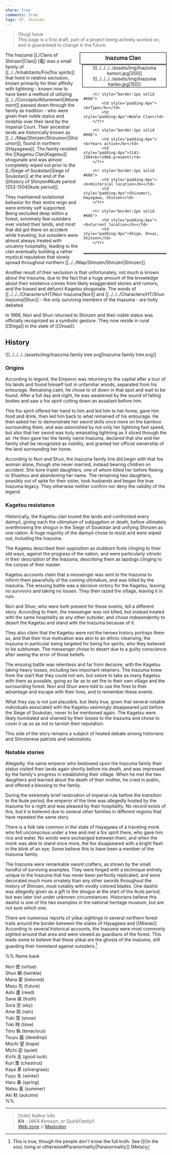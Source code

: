 ```yaml
---  
share: true  
comments: true  
tags: HT, Shinzen  
---  
```

> [!bug] Issue  
> This page is a first draft, part of a project being actively worked on, and is guaranteed to change in the future.  
  
<div>  
  <span style="float:right; clear:right; width:260px; margin-left:14px; border:2px solid #666; line-height:1.5; font-size:larger; font-weight:bold; text-align:center; padding:4px">Inazuma Clan</span>  
  </div>  
  
  <span style="float:right; clear:right; width:260px; margin-left:14px; border:2px solid #666; text-align:center">![[../../../../assets/img/Inazuma kamon.jpg|250]]<br>![[../../../../assets/img/Inazuma hanko.jpg|150]]</span>  
  
  <div style="float:right; clear:right; width:260px; margin-left:14px">  
  <table style="float:right; clear:right; width:260px; margin-left:14px; margin-bottom:7px; border:2px solid #666; line-height:1.5; font-size:smaller">  
	  
		<tr style="border:1px solid #666">  
			<td style="padding:4px"><b>Type</b></td>  
			<td style="padding:4px">Noble Clan</td>  
		</tr>  
		  
		<tr style="border:1px solid #666">  
			<td style="padding:4px"><b>Years active</b></td>  
			<td style="padding:4px">1141-1504<br>1966-present</td>  
		</tr>  
		  
		<tr style="border:1px solid #666">  
			<td style="padding:4px"><b>Historical location</b></td>  
			<td style="padding:4px">Shizumori, Hayagawa, Shinzen</td>  
		</tr>  
		  
		<tr style="border:1px solid #666">  
			<td style="padding:4px"><b>Current location</b></td>  
			<td style="padding:4px">Shiga, Onsai, Shinzen</td>  
		</tr>  
	  
  </table>  
</div>  
  
The Inazuma [[./Clans of Shinzen|Clan]] (電) was a small family of [[../../Inhabitants/Fox|fox spirits]] that lived in relative seclusion, known primarily for their affinity with lightning - known now to have been a method of utilizing [[../../Concepts/Attunement|Attunement]] passed down through the family as tradition - who were given their noble status and lordship over their land by the Imperial Court. Their ancestral lands are historically known as [[../../Map/Shinzen/Shizumori|Shizumori]], found in northern [[Hayagawa]]. The family resisted the [[Kagetsu Clan|Kagetsu]] shogunate and was almost completely wiped out prior to the [[./Siege of Soukotan|Siege of Soukotan]] at the end of the [[History of Shinzen#Ikute period 1253-1504|Ikute period]].  
  
They maintained isolationist behavior for their entire reign and were entirely self supported. Being secluded deep within a forest, extremely few outsiders ever visited their lands, and most that did got there on accident while traveling, but outsiders were almost always treated with uncanny hospitality, leading to the clan eventually building a rather mystical reputation that slowly spread throughout northern [[../../Map/Shinzen/Shinzen|Shinzen]].  
  
Another result of their seclusion is that unfortunately, not much is known about the Inazuma, due to the fact that a huge amount of the knowledge about their existence comes from likely exaggerated stories and rumors, and the biased and defunct Kagetsu shogunate. The words of [[../../../Characters/HT/Nori Inazuma|Nori]] and [[../../../Characters/HT/Shun Inazuma|Shun]] - the only surviving members of the Inazuma - are hotly debated.  
  
In 1966, Nori and Shun returned to Shinzen and their noble status was officially recognized as a symbolic gesture. They now reside in rural [[Shiga]] in the state of [[Onsai]].  
  
## History  
  
![[../../../../assets/img/Inazuma family tree.svg|Inazuma family tree.svg]]  
  
### Origins  
  
According to legend, the Emperor was returning to the capital after a tour of his lands and found himself lost in unfamiliar woods, separated from his entourage. Remaining calm, he chose to sit down in that spot and wait to be found. After a full day and night, he was awakened by the sound of falling bodies and saw a fox spirit cutting down an assailant before him.  
  
This fox spirit offered her hand to him and led him to her home, gave him food and drink, then led him back to what remained of his entourage. He then asked her to demonstrate her sword skills once more on the bamboo surrounding them, and was astonished by not only her lightning fast speed, but also that her sword was truly emanating lightning as it sliced through the air. He then gave her the family name Inazuma, declared that she and her family shall be recognized as nobility, and granted her official ownership of the land surrounding her home.  
  
According to Nori and Shun, the Inazuma family line did begin with that fox woman alone, though she never married, instead bearing children on accident. She bore triplet daughters, one of whom killed her before fleeing to Shaohou and abandoning her name. The remaining two daughters, possibly out of spite for their sister, took husbands and began the true Inazuma legacy. They otherwise neither confirm nor deny the validity of the legend.  
  
### Kagetsu resistance  
  
Historically, the Kagetsu clan toured the lands and confronted every daimyō, giving each the ultimatum of subjugation or death, before ultimately overthrowing the shogun in the Siege of Soukotan and unifying Shinzen as one nation. A huge majority of the daimyō chose to resist and were wiped out, including the Inazuma.  
  
The Kagetsu described their opposition as stubborn fools clinging to their old ways, against the progress of the nation, and were particularly vitriolic in their description of the Inazuma, describing them as lapdogs clinging to the corpse of their master.  
  
Kagetsu accounts claim that a messenger was sent to the Inazuma to inform them peacefully of the coming ultimatum, and was killed by the Inazuma. The ensuing battle was a decisive victory for the Kagetsu, leaving no survivors and taking no losses. They then razed the village, leaving it in ruin.  
  
Nori and Shun, who were both present for these events, tell a different story. According to them, the messenger was not killed, but instead treated with the same hospitality as any other outsider, and chose independently to desert the Kagetsu and stand with the Inazuma because of it.  
  
They also claim that the Kagetsu were not the heroes history portrays them as, and that their true motivation was akin to an ethnic cleansing, the Inazuma in particular being targeted for being fox spirits, who they believed to be subhuman. The messenger chose to desert due to a guilty conscience after seeing the error of those beliefs.  
  
The ensuing battle was relentless and far from decisive, with the Kagetsu taking heavy losses, including two important retainers. The Inazuma knew from the start that they could not win, but swore to take as many Kagetsu with them as possible, going so far as to set fire to their own village and the surrounding forest. Nori and Shun were told to use the fires to their advantage and escape with their lives, and to remember these events.  
  
What they say is not just plausible, but likely true, given that several notable individuals associated with the Kagetsu seemingly disappeared just before the Siege of Soukotan, never to be mentioned again. The Kagetsu were likely humiliated and shamed by their losses to the Inazuma and chose to cover it up so as not to tarnish their reputation.  
  
This side of the story remains a subject of heated debate among historians and Shinzenese patriots and nationalists.  
  
### Notable stories  
  
Allegedly, the same emperor who bestowed upon the Inazuma family their status visited their lands again shortly before his death, and was impressed by the family's progress in establishing their village. When he met the two daughters and learned about the death of their mother, he cried in public, and offered a blessing to the family.  
  
During the extremely brief restoration of imperial rule before the transition to the Ikute period, the emperor of the time was allegedly hosted by the Inazuma for a night and was pleased by their hospitality. No record exists of this, but it is believed due to several other families in different regions that have repeated the same story.  
  
There is a folk tale common in the state of Hayagawa of a traveling monk who fell unconscious under a tree and met a fox spirit there, who gave him rice and water. No words were exchanged between them, and when the monk was able to stand once more, the fox disappeared with a bright flash in the blink of an eye. Some believe this to have been a member of the Inazuma family.  
  
The Inazuma were remarkable sword crafters, as shown by the small handful of surviving examples. They were forged with a technique entirely unique to the Inazuma that has never been perfectly replicated, and were decorated much more ornately than any other swords throughout the history of Shinzen, most notably with vividly colored blades. One daishō was allegedly given as a gift to the shogun at the start of the Ikute period, but was later lost under unknown circumstances. Historians believe this daishō is one of the two examples in the national heritage museum, but are not sure which one.  
  
There are numerous reports of yōkai sightings in several northern forest trails around the border between the states of Hayagawa and [[Miwae]]. According to several historical accounts, the Inazuma were most commonly sighted around that area and were viewed as guardians of the forest. This leads some to believe that these yōkai are the ghosts of the Inazuma, still guarding their homeland against outsiders.[^1]  
  
[^1]: This is true, though the people don't know the full truth. See [[On the soul, living or otherwise#Paranormality|Paranormality]] (Meta)  
  
%% Name bank  
  
Nori 徳 (virtue)  
Shun 瞬 (twinkle)  
Mana 愛 (beloved)  
Mazu 先 (future)  
Ashi 蘆 (reed)  
Sana 眞 (truth)  
Sora 空 (sky)  
Ame 雨 (rain)  
Yuki 雪 (snow)  
Toki 時 (time)  
Toru 執 (tenacious)  
Tsuyu 露 (dewdrop)  
Mochi 望 (hope)  
Michi 宓 (quiet)  
Kichi 吉 (good luck)  
Kuri 栗 (chestnut)  
Kaya 茅 (silvergrass)  
Fuyu 冬 (winter)  
Haru 春 (spring)  
Natsu 夏 (summer)  
Aki 秋 (autumn)  
%%  
  
-----  
> [!cite] Author info  
> **Kit** - *(AKA Kerosyn, or QuickFastly)*\  
> [Web zone](https://kitabe.link) // [Mastodon](https://social.tripulse.net/@kit)
